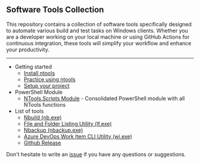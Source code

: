## Software Tools Collection

This repository contains a collection of software tools specifically designed to automate various build and test tasks on Windows clients. Whether you are a developer working on your local machine or using GitHub Actions for continuous integration, these tools will simplify your workflow and enhance your productivity.

---
- Getting started
    - [Install ntools](installation.md)
    - [Practice using ntools](usage.md)
    - [Setup your project](setup.md)
- PowerShell Module
    - [NTools.Scripts Module](ntools/ntools-scripts-module.md) - Consolidated PowerShell module with all NTools functions
- List of tools
    - [Nbuild (nb.exe)](ntools/nbuild.md)
    - [File and Folder Listing Utility (lf.exe)](ntools/lf.md)
    - [Nbackup (nbackup.exe)](ntools/nbackup.md)
    - [Azure DevOps Work Item CLI Utility (wi.exe)](ntools/wi.md)
    - [Github Release](ntools/github-release.md)

Don't hesitate to write an [issue](https://github.com/naz-hage/NTools/issues) if you have any questions or suggestions.